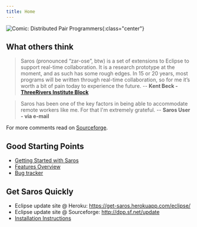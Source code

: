 ```yaml
---
title: Home
---
```


![Comic: Distributed Pair
Programmers](images/comics/dpp_0.png){:class="center"}


## What others think 

> Saros (pronounced “zar-ose”, btw) is a set of extensions to Eclipse to
> support real-time collaboration. It is a research prototype at the
> moment, and as such has some rough edges. In 15 or 20 years, most
> programs will be written through real-time collaboration, so for me
> it’s worth a bit of pain today to experience the future.
> -- **Kent Beck - [ThreeRivers Institute Block](http://www.threeriversinstitute.org/blog/?p=584)**

> Saros has been one of the key factors in being able to accommodate
> remote workers like me. For that I'm extremely grateful.
> -- **Saros User - via e-mail**

For more comments read on
[Sourceforge](http://sourceforge.net/projects/dpp/#ratings).

## Good Starting Points

* [Getting Started with
  Saros](documentation/getting-started.md)
* [Features Overview](features.md)
* [Bug tracker](https://sourceforge.net/p/dpp/bugs/)

## Get Saros Quickly

* Eclipse update site @ Heroku:
  <https://get-saros.herokuapp.com/eclipse/>
* Eclipse update site @ Sourceforge:
  <http://dpp.sf.net/update>
* [Installation Instructions](http://www.saros-project.org/installation)
